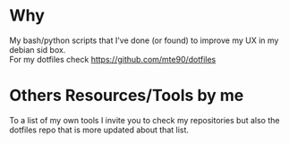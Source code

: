 # Why
My bash/python scripts that I've done (or found) to improve my UX in my debian sid box.  
For my dotfiles check https://github.com/mte90/dotfiles

# Others Resources/Tools by me

To a list of my own tools I invite you to check my repositories but also the dotfiles repo that is more updated about that list.